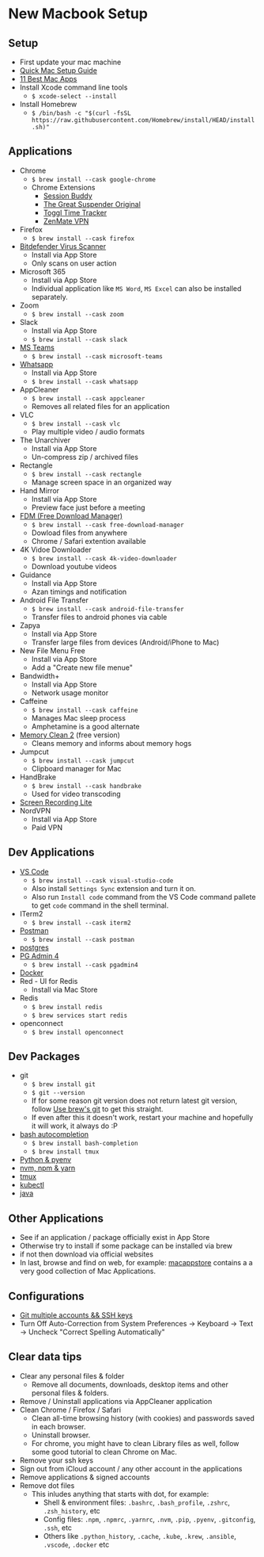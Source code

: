 # New Macbook Setup

## Setup

- First update your mac machine
- [Quick Mac Setup Guide](https://sourabhbajaj.com/mac-setup/)
- [11 Best Mac Apps](https://www.inputmag.com/guides/best-free-mac-apps-not-google-chrome-slack)
- Install Xcode command line tools
  - `$ xcode-select --install`
- Install Homebrew
  - `$ /bin/bash -c "$(curl -fsSL https://raw.githubusercontent.com/Homebrew/install/HEAD/install.sh)"`

## Applications

- Chrome
  - `$ brew install --cask google-chrome`
  - Chrome Extensions
    - [Session Buddy](https://chrome.google.com/webstore/detail/session-buddy/edacconmaakjimmfgnblocblbcdcpbko/related?hl=en)
    - [The Great Suspender Original](https://chrome.google.com/webstore/detail/the-great-suspender-origi/ahmkjjgdligadogjedmnogbpbcpofeeo/related?hl=en)
    - [Toggl Time Tracker](https://chrome.google.com/webstore/detail/toggl-track-productivity/oejgccbfbmkkpaidnkphaiaecficdnfn)
    - [ZenMate VPN](https://chrome.google.com/webstore/detail/zenmate-free-vpn%E2%80%93best-vpn/fdcgdnkidjaadafnichfpabhfomcebme?hl=en)
- Firefox
  - `$ brew install --cask firefox`
- [Bitdefender Virus Scanner](https://apps.apple.com/pk/app/bitdefender-virus-scanner/id500154009?mt=12)
  - Install via App Store
  - Only scans on user action
- Microsoft 365
  - Install via App Store
  - Individual application like `MS Word`, `MS Excel` can also be installed separately.
- Zoom
  - `$ brew install --cask zoom`
- Slack
  - Install via App Store  
  - `$ brew install --cask slack`
- [MS Teams](https://www.microsoft.com/en-ww/microsoft-teams/download-app#desktopAppDownloadregion)
  - `$ brew install --cask microsoft-teams`
- [Whatsapp](https://www.whatsapp.com)
  - Install via App Store
  - `$ brew install --cask whatsapp`
- AppCleaner
  - `$ brew install --cask appcleaner`
  - Removes all related files for an application
- VLC
  - `$ brew install --cask vlc`
  - Play multiple video / audio formats
- The Unarchiver
  - Install via App Store
  - Un-compress zip / archived files
- Rectangle
  - `$ brew install --cask rectangle`
  - Manage screen space in an organized way
- Hand Mirror
  - Install via App Store
  - Preview face just before a meeting
- [FDM (Free Download Manager)](https://www.freedownloadmanager.org/)
  - `$ brew install --cask free-download-manager`
  - Dowload files from anywhere
  - Chrome / Safari extention available
- 4K Vidoe Downloader
  - `$ brew install --cask 4k-video-downloader`
  - Download youtube videos
- Guidance
  - Install via App Store
  - Azan timings and notification
- Android File Transfer
  - `$ brew install --cask android-file-transfer`
  - Transfer files to android phones via cable
- Zapya
  - Install via App Store
  - Transfer large files from devices (Android/iPhone to Mac)
- New File Menu Free
  - Install via App Store
  - Add a "Create new file menue"
- Bandwidth+
  - Install via App Store
  - Network usage monitor
- Caffeine
  - `$ brew install --cask caffeine`
  - Manages Mac sleep process
  - Amphetamine is a good alternate
- [Memory Clean 2](https://fiplab.com/apps/memory-clean-for-mac) (free version)
  - Cleans memory and informs about memory hogs
- Jumpcut
  - `$ brew install --cask jumpcut`
  - Clipboard manager for Mac
- HandBrake
  - `$ brew install --cask handbrake`
  - Used for video transcoding
- [Screen Recording Lite](https://apps.apple.com/pk/app/screen-record-hd-screen-lite/id983477043?mt=12)
- NordVPN
  - Install via App Store
  - Paid VPN

## Dev Applications

- [VS Code](https://code.visualstudio.com)
  - `$ brew install --cask visual-studio-code`
  - Also install `Settings Sync` extension and turn it on.
  - Also run `Install code` command from the VS Code command pallete to get `code` command in the shell terminal.
- ITerm2
  - `$ brew install --cask iterm2`
- [Postman](https://www.postman.com/downloads/)
  - `$ brew install --cask postman`
- [postgres](https://postgresapp.com)
- [PG Admin 4](https://www.pgadmin.org/download/)
  - `$ brew install --cask pgadmin4`
- [Docker](https://desktop.docker.com/mac/stable/amd64/Docker.dmg)
- Red - UI for Redis
  - Install via Mac Store
- Redis
  - `$ brew install redis`
  - `$ brew services start redis`
- openconnect
  - `$ brew install openconnect`

## Dev Packages

- git
  - `$ brew install git`
  - `$ git --version`
  - If for some reason git version does not return latest git version, follow [Use brew's git](https://katopz.medium.com/how-to-upgrade-git-ff00ea12be18) to get this straight.
  - If even after this it doesn't work, restart your machine and hopefully it will work, it always do :P
- [bash autocompletion](https://sourabhbajaj.com/mac-setup/BashCompletion/)
  - `$ brew install bash-completion`
  - `$ brew install tmux`
- [Python & pyenv](./pyenv-python.md)
- [nvm, npm & yarn](./nvm-npm-yarn.md)
- [tmux](../../tools/tmux.md)
- [kubectl](https://kubernetes.io/docs/tasks/tools/install-kubectl-macos/)
- [java](./mac-jdk.md)

## Other Applications

- See if an application / package officially exist in App Store
- Otherwise try to install if some package can be installed via brew
- if not then download via official websites
- In last, browse and find on web, for example: [macappstore](http://macappstore.org/) contains a a very good collection of Mac Applications.

## Configurations

- [Git multiple accounts && SSH keys](https://medium.com/the-andela-way/a-practical-guide-to-managing-multiple-github-accounts-8e7970c8fd46)
- Turn Off Auto-Correction from System Preferences -> Keyboard -> Text -> Uncheck "Correct Spelling Automatically"

## Clear data tips

- Clear any personal files & folder
  - Remove all documents, downloads, desktop items and other personal files & folders.
- Remove / Uninstall applications via AppCleaner application
- Clean Chrome / Firefox / Safari
  - Clean all-time browsing history (with cookies) and passwords saved in each browser.
  - Uninstall browser.
  - For chrome, you might have to clean Library files as well, follow some good tutorial to clean Chrome on Mac.
- Remove your ssh keys
- Sign out from iCloud account / any other account in the applications
- Remove applications & signed accounts
- Remove dot files
  - This inludes anything that starts with dot, for example:
    - Shell & environment files: `.bashrc`, `.bash_profile`, `.zshrc`, `.zsh_history`, etc
    - Config files: `.npm`, `.npmrc`, `.yarnrc`, `.nvm`, `.pip`, `.pyenv`, `.gitconfig`, `.ssh`, etc
    - Others like `.python_history`, `.cache`, `.kube`, `.krew`, `.ansible`, `.vscode`, `.docker` etc
